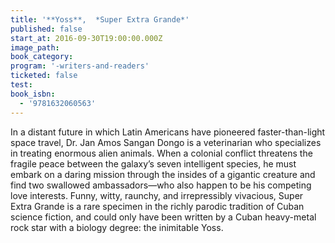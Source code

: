 ```yaml
---
title: '**Yoss**,  *Super Extra Grande*'
published: false
start_at: 2016-09-30T19:00:00.000Z
image_path:
book_category:
program: '-writers-and-readers'
ticketed: false
test:
book_isbn:
  - '9781632060563'
---
```



In a distant future in which Latin Americans have pioneered faster-than-light space travel, Dr. Jan Amos Sangan Dongo is a veterinarian who specializes in treating enormous alien animals. When a colonial conflict threatens the fragile peace between the galaxy’s seven intelligent species, he must embark on a daring mission through the insides of a gigantic creature and find two swallowed ambassadors—who also happen to be his competing love interests. Funny, witty, raunchy, and irrepressibly vivacious, Super Extra Grande is a rare specimen in the richly parodic tradition of Cuban science fiction, and could only have been written by a Cuban heavy-metal rock star with a biology degree: the inimitable Yoss.